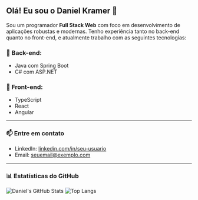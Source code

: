 ## Olá! Eu sou o Daniel Kramer 👋

Sou um programador **Full Stack Web** com foco em desenvolvimento de aplicações robustas e modernas. Tenho experiência tanto no back-end quanto no front-end, e atualmente trabalho com as seguintes tecnologias:

### 🚀 Back-end:
- Java com Spring Boot
- C# com ASP.NET

### 🎨 Front-end:
- TypeScript
- React
- Angular

---

### 📫 Entre em contato
- LinkedIn: [linkedin.com/in/seu-usuario](https://www.linkedin.com/in/daniel-kramer-205437229 )
- Email: seuemail@exemplo.com

---

### 📊 Estatísticas do GitHub

![Daniel's GitHub Stats](https://github-readme-stats.vercel.app/api?username=seu-usuario&show_icons=true&theme=github_dark&hide_title=true)
![Top Langs](https://github-readme-stats.vercel.app/api/top-langs/?username=seu-usuario&layout=compact&theme=github_dark)
